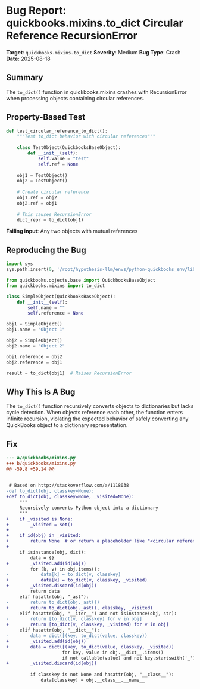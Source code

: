 # Bug Report: quickbooks.mixins.to_dict Circular Reference RecursionError

**Target**: `quickbooks.mixins.to_dict`
**Severity**: Medium
**Bug Type**: Crash
**Date**: 2025-08-18

## Summary

The `to_dict()` function in quickbooks.mixins crashes with RecursionError when processing objects containing circular references.

## Property-Based Test

```python
def test_circular_reference_to_dict():
    """Test to_dict behavior with circular references"""
    
    class TestObject(QuickbooksBaseObject):
        def __init__(self):
            self.value = "test"
            self.ref = None
    
    obj1 = TestObject()
    obj2 = TestObject()
    
    # Create circular reference
    obj1.ref = obj2
    obj2.ref = obj1
    
    # This causes RecursionError
    dict_repr = to_dict(obj1)
```

**Failing input**: Any two objects with mutual references

## Reproducing the Bug

```python
import sys
sys.path.insert(0, '/root/hypothesis-llm/envs/python-quickbooks_env/lib/python3.13/site-packages')

from quickbooks.objects.base import QuickbooksBaseObject
from quickbooks.mixins import to_dict

class SimpleObject(QuickbooksBaseObject):
    def __init__(self):
        self.name = ""
        self.reference = None

obj1 = SimpleObject()
obj1.name = "Object 1"

obj2 = SimpleObject()
obj2.name = "Object 2"

obj1.reference = obj2
obj2.reference = obj1

result = to_dict(obj1)  # Raises RecursionError
```

## Why This Is A Bug

The `to_dict()` function recursively converts objects to dictionaries but lacks cycle detection. When objects reference each other, the function enters infinite recursion, violating the expected behavior of safely converting any QuickBooks object to a dictionary representation.

## Fix

```diff
--- a/quickbooks/mixins.py
+++ b/quickbooks/mixins.py
@@ -59,8 +59,14 @@
 
 
 # Based on http://stackoverflow.com/a/1118038
-def to_dict(obj, classkey=None):
+def to_dict(obj, classkey=None, _visited=None):
     """
     Recursively converts Python object into a dictionary
     """
+    if _visited is None:
+        _visited = set()
+    
+    if id(obj) in _visited:
+        return None  # or return a placeholder like "<circular reference>"
+    
     if isinstance(obj, dict):
         data = {}
+        _visited.add(id(obj))
         for (k, v) in obj.items():
-            data[k] = to_dict(v, classkey)
+            data[k] = to_dict(v, classkey, _visited)
+        _visited.discard(id(obj))
         return data
     elif hasattr(obj, "_ast"):
-        return to_dict(obj._ast())
+        return to_dict(obj._ast(), classkey, _visited)
     elif hasattr(obj, "__iter__") and not isinstance(obj, str):
-        return [to_dict(v, classkey) for v in obj]
+        return [to_dict(v, classkey, _visited) for v in obj]
     elif hasattr(obj, "__dict__"):
-        data = dict([(key, to_dict(value, classkey))
+        _visited.add(id(obj))
+        data = dict([(key, to_dict(value, classkey, _visited))
                     for key, value in obj.__dict__.items()
                     if not callable(value) and not key.startswith('_')])
+        _visited.discard(id(obj))
 
         if classkey is not None and hasattr(obj, "__class__"):
             data[classkey] = obj.__class__.__name__
```